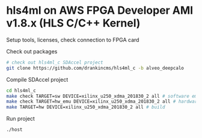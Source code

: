 # hls4ml on AWS FPGA Developer AMI v1.8.x (HLS C/C++ Kernel)

Setup tools, licenses, check connection to FPGA card

Check out packages
```bash
# check out hls4ml_c SDAccel project
git clone https://github.com/drankincms/hls4ml_c -b alveo_deepcalo
```
Compile SDAccel project
```bash
cd hls4ml_c
make check TARGET=sw DEVICE=xilinx_u250_xdma_201830_2 all # software emulation
make check TARGET=hw_emu DEVICE=xilinx_u250_xdma_201830_2 all # hardware emulation
make TARGET=hw DEVICE=xilinx_u250_xdma_201830_2 all # build
```

Run project
```bash
./host 
```
